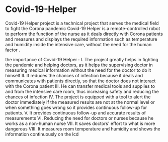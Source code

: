 # Covid-19-Helper
Covid-19 Helper project is a technical project that serves the medical field to fight the Corona pandemic
Covid-19 Helper is a remote-controlled robot to perform the function of the nurse as it deals directly with Corona patients and measures and displays the required information such as temperature and humidity inside the intensive care, without the need for the human factor .

the importance of Covid-19 Helper :
  I.	The project greatly helps in fighting the pandemic and helping doctors, as it helps the supervising doctor in measuring medical information without the need for the doctor to do it himself
  II.	It reduces the chances of infection because it deals and communicates with patients directly, so that the doctor does not interact with the Corona patient
  III.	He can transfer medical tools and supplies to and from the intensive care room, thus increasing safety and reducing the chances of infection
  IV.	The project is equipped with a tool to alert the doctor immediately if the measured results are not at the normal level or when something goes wrong so it provides continuous follow-up for patients. 
  V.	It provides continuous follow-up and accurate results of measurements
  VI.	Reducing the need for doctors or nurses because he works as a non-human nurse
  VII.	It saves doctors' effort to what is more dangerous
VIII.	It measures room temperature and humidity and shows the information continuously on the lcd 
